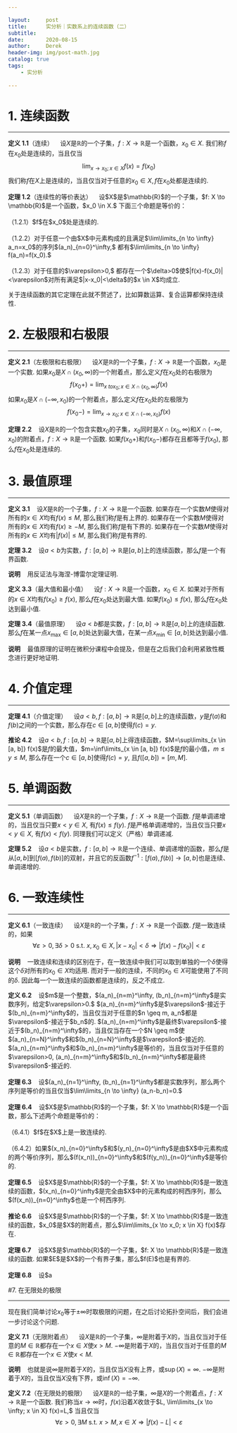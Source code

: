 ```yaml
---

layout:     post
title:      实分析｜实数系上的连续函数（二）
subtitle:   
date:       2020-08-15
author:     Derek
header-img: img/post-math.jpg
catalog: true
tags:
    - 实分析
    
---
```

# 1. 连续函数
***

**定义 1.1**（连续）&nbsp;&nbsp;&nbsp; 设$X$是$\mathbb{R}$的一个子集，$f: X \to \mathbb{R}$是一个函数，$x_0 \in X.$ 我们称$f$在$x_0$处是连续的，当且仅当$$\lim_{x \to x_0; x \in X} f(x)=f(x_0)$$ 我们称$f$在$X$上是连续的，当且仅当对于任意的$x_0 \in X, f$在$x_0$处都是连续的.

<body>
<p>
<b>定理 1.2</b>（连续性的等价表达）&nbsp;&nbsp;&nbsp; 设$X$是$\mathbb{R}$的一个子集，$f: X \to \mathbb{R}$是一个函数，$x_0 \in X.$ 下面三个命题是等价的：
<br>
<br>
（1.2.1）$f$在$x_0$处是连续的.
<br>
<br>
（1.2.2）对于任意一个由$X$中元素构成的且满足$\lim\limits_{n \to \infty} a_n=x_0$的序列$(a_n)_{n=0}^\infty,$ 都有$\lim\limits_{n \to \infty} f(a_n)=f(x_0).$
<br>
<br>
（1.2.3）对于任意的$\varepsilon>0,$ 都存在一个$\delta>0$使$|f(x)-f(x_0)|<\varepsilon$对所有满足$|x-x_0|<\delta$的$x \in X$均成立.
</p>
</body>

关于连续函数的其它定理在此就不赘述了，比如算数运算、复合运算都保持连续性.

# 2. 左极限和右极限
***

**定义 2.1**（左极限和右极限）&nbsp;&nbsp;&nbsp; 设$X$是$\mathbb{R}$的一个子集，$f: X \to \mathbb{R}$是一个函数，$x_0$是一个实数. 如果$x_0$是$X \cap (x_0, \infty)$的一个附着点，那么定义$f$在$x_0$处的右极限为$$f(x_0+)=\lim_{x\ to x_0; x \in X \cap (x_0, \infty)} f(x)$$ 如果$x_0$是$X \cap (-\infty, x_0)$的一个附着点，那么定义$f$在$x_0$处的左极限为$$f(x_0-)=\lim_{x \to x_0; x \in X \cap (-\infty, x_0)} f(x)$$

**定理 2.2**&nbsp;&nbsp;&nbsp; 设$X$是$\mathbb{R}$的一个包含实数$x_0$的子集，$x_0$同时是$X \cap (x_0, \infty)$和$X \cap (-\infty, x_0)$的附着点，$f: X \to \mathbb{R}$是一个函数. 如果$f(x_0+)$和$f(x_0-)$都存在且都等于$f(x_0),$ 那么$f$在$x_0$处是连续的.

# 3. 最值原理
***

**定义 3.1**&nbsp;&nbsp;&nbsp; 设$X$是$\mathbb{R}$的一个子集，$f: X \to \mathbb{R}$是一个函数. 如果存在一个实数$M$使得对所有的$x \in X$均有$f(x) \leq M,$ 那么我们称$f$是有上界的. 如果存在一个实数$M$使得对所有的$x \in X$均有$f(x) \geq -M,$ 那么我们称$f$是有下界的. 如果存在一个实数$M$使得对所有的$x \in X$均有$|f(x)| \leq M,$ 那么我们称$f$是有界的.

**定理 3.2**&nbsp;&nbsp;&nbsp; 设$a<b$为实数，$f: [a, b] \to \mathbb{R}$是$[a, b]$上的连续函数，那么$f$是一个有界函数.

**说明**&nbsp;&nbsp;&nbsp; 用反证法与海涅-博雷尔定理证明.

**定义 3.3**（最大值和最小值）&nbsp;&nbsp;&nbsp; 设$f: X \to \mathbb{R}$是一个函数，$x_0 \in X.$ 如果对于所有的$x \in X$均有$f(x_0) \geq f(x),$ 那么$f$在$x_0$处达到最大值. 如果$f(x_0) \leq f(x),$ 那么$f$在$x_0$处达到最小值.

**定理 3.4**（最值原理）&nbsp;&nbsp;&nbsp; 设$a<b$都是实数，$f: [a, b] \to \mathbb{R}$是$[a, b]$上的连续函数. 那么$f$在某一点$x_\max \in [a, b]$处达到最大值，在某一点$x_\min \in [a, b]$处达到最小值.

**说明**&nbsp;&nbsp;&nbsp; 最值原理的证明在微积分课程中会提及，但是在之后我们会利用紧致性概念进行更好地证明.

# 4. 介值定理
***

**定理 4.1**（介值定理）&nbsp;&nbsp;&nbsp; 设$a<b, f: [a, b] \to \mathbb{R}$是$[a, b]$上的连续函数，$y$是$f(a)$和$f(b)$之间的一个实数，那么存在$c \in [a, b]$使得$f(c)=y.$

**推论 4.2**&nbsp;&nbsp;&nbsp; 设$a<b, f: [a, b] \to \mathbb{R}$是$[a, b]$上得连续函数，$M=\sup\limits_{x \in [a, b]} f(x)$是$f$的最大值，$m=\inf\limits_{x \in [a, b]} f(x)$是$f$的最小值，$m \leq y \leq M,$ 那么存在一个$c \in [a, b]$使得$f(c)=y,$ 且$f([a, b])=[m, M].$

# 5. 单调函数
***

**定义 5.1**（单调函数）&nbsp;&nbsp;&nbsp; 设$X$是$\mathbb{R}$的一个子集，$f: X \to \mathbb{R}$是一个函数. $f$是单调递增的，当且仅当只要$x<y \in X,$ 有$f(x) \leq f(y).$ $f$是严格单调递增的，当且仅当只要$x<y \in X,$ 有$f(x)<f(y).$ 同理我们可以定义（严格）单调递减.

**定理 5.2**&nbsp;&nbsp;&nbsp; 设$a<b$是实数，$f: [a, b] \to \mathbb{R}$是一个连续、单调递增的函数，那么$f$是从$[a, b]$到$[f(a), f(b)]$的双射，并且它的反函数$f^{-1}: [f(a), f(b)] \to [a, b]$也是连续、单调递增的.

# 6. 一致连续性
***

**定义 6.1**（一致连续）&nbsp;&nbsp;&nbsp; 设$X$是$\mathbb{R}$的一个子集，$f: X \to \mathbb{R}$是一个函数. $f$是一致连续的，如果$$\forall \varepsilon>0, \exists \delta>0\ \text{s.t.}\ x, x_0 \in X, |x-x_0|<\delta \Rightarrow |f(x)-f(x_0)|<\varepsilon$$

**说明**&nbsp;&nbsp;&nbsp; 一致连续和连续的区别在于，在一致连续中我们可以取到单独的一个$\delta$使得这个$\delta$对所有的$x_0 \in X$均适用. 而对于一般的连续，不同的$x_0 \in X$可能使用了不同的$\delta.$ 因此每一个一致连续的函数都是连续的，反之不成立.

<body>
<p>
<b>定义 6.2</b>&nbsp;&nbsp;&nbsp; 设$m$是一个整数，$(a_n)_{n=m}^\infty, (b_n)_{n=m}^\infty$是实数序列，给定$\varepsilon>0.$ $(a_n)_{n=m}^\infty$是$\varepsilon$-接近于$(b_n)_{n=m}^\infty$的，当且仅当对于任意的$n \geq m, a_n$都是$\varepsilon$-接近于$b_n$的. $(a_n)_{n=m}^\infty$是最终$\varepsilon$-接近于$(b_n)_{n=m}^\infty$的，当且仅当存在一个$N \geq m$使$(a_n)_{n=N}^\infty$和$(b_n)_{n=N}^\infty$是$\varepsilon$-接近的. $(a_n)_{n=m}^\infty$和$(b_n)_{n=m}^\infty$是等价的，当且仅当对于任意的$\varepsilon>0, (a_n)_{n=m}^\infty$和$(b_n)_{n=m}^\infty$都是最终$\varepsilon$-接近的.
<br>
<br>
<b>定理 6.3</b>&nbsp;&nbsp;&nbsp; 设$(a_n)_{n=1}^\infty, (b_n)_{n=1}^\infty$都是实数序列，那么两个序列是等价的当且仅当$\lim\limits_{n \to \infty} (a_n-b_n)=0.$
<br>
<br>
<b>定理 6.4</b>&nbsp;&nbsp;&nbsp; 设$X$是$\mathbb{R}$的一个子集，$f: X \to \mathbb{R}$是一个函数，那么下述两个命题是等价的：
<br>
<br>
（6.4.1）$f$在$X$上是一致连续的.
<br>
<br>
（6.4.2）如果$(x_n)_{n=0}^\infty$和$(y_n)_{n=0}^\infty$是由$X$中元素构成的两个等价序列，那么$(f(x_n))_{n=0}^\infty$和$(f(y_n))_{n=0}^\infty$是等价的.
<br>
<br>
<b>定理 6.5</b>&nbsp;&nbsp;&nbsp; 设$X$是$\mathbb{R}$的一个子集，$f: X \to \mathbb{R}$是一致连续的函数，$(x_n)_{n=0}^\infty$是完全由$X$中的元素构成的柯西序列，那么$(f(x_n))_{n=0}^\infty$也是一个柯西序列.
<br>
<br>
<b>推论 6.6</b>&nbsp;&nbsp;&nbsp; 设$X$是$\mathbb{R}$的一个子集，$f: X \to \mathbb{R}$是一致连续的函数，$x_0$是$X$的附着点，那么$\lim\limits_{x \to x_0; x \in X} f(x)$存在.
<br>
<br>
<b>定理 6.7</b>&nbsp;&nbsp;&nbsp; 设$X$是$\mathbb{R}$的一个子集，$f: X \to \mathbb{R}$是一致连续的函数. 如果$E$是$X$的一个有界子集，那么$f(E)$也是有界的.
<br>
<br>
<b>定理 6.8</b>&nbsp;&nbsp;&nbsp; 设$a<b$都是实数，$f: [a, b] \to \mathbb{R}$是$[a, b]$上的连续函数，那么$f$也是一致连续的.
</p>
</body>

#7. 在无限处的极限
***

现在我们简单讨论$x_0$等于$\pm\infty$时取极限的问题，在之后讨论拓扑空间后，我们会进一步讨论这个问题.

**定义 7.1**（无限附着点）&nbsp;&nbsp;&nbsp; 设$X$是$\mathbb{R}$的一个子集，$\infty$是附着于$X$的，当且仅当对于任意的$M \in \mathbb{R}$都存在一个$x \in X$使$x>M.$ $-\infty$是附着于$X$的，当且仅当对于任意的$M \in \mathbb{R}$都存在一个$x \in X$使$x<M.$

**说明**&nbsp;&nbsp;&nbsp; 也就是说$\infty$是附着于$X$的，当且仅当$X$没有上界，或$\sup(X)=\infty.$ $-\infty$是附着于$X$的，当且仅当$X$没有下界，或$\inf(X)=-\infty.$

**定义 7.2**（在无限处的极限）&nbsp;&nbsp;&nbsp; 设$X$是$\mathbb{R}$的一给子集，$\infty$是$X$的一个附着点，$f: X \to \mathbb{R}$是一个函数. 我们称当$x \to \infty$时，$f(x)$沿着$X$收敛于$L, \lim\limits_{x \to \infty; x \in X} f(x)=L,$ 当且仅当$$\forall \varepsilon>0, \exists M\ \text{s.t.}\ x>M, x \in X \Rightarrow |f(x)-L|<\varepsilon$$